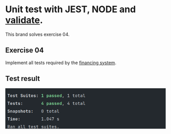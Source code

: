 # Unit test with JEST, NODE and [validate](https://github.com/eivindfjeldstad/validate).

This brand solves exercise 04.

## Exercise 04

Implement all tests required by the [financing system](assets/04-Problema-TDD.pdf).

## Test result
![Image of test result](assets/test-result.png "Running unit tests with jest")
